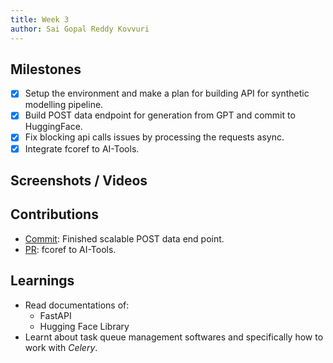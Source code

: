 ```yaml
---
title: Week 3
author: Sai Gopal Reddy Kovvuri 
---
```


## Milestones
- [x] Setup the environment and make a plan for building API for synthetic modelling pipeline.
- [x] Build POST data endpoint for generation from GPT and commit to HuggingFace.
- [x] Fix blocking api calls issues by processing the requests async.
- [x] Integrate fcoref to AI-Tools.

## Screenshots / Videos 

## Contributions
- [Commit](https://github.com/ksgr5566/AutoTuneNLP/commit/fe9f1ee49c5fa94ef9b24cd5930a9c1aecfb7390): Finished scalable POST data end point.
- [PR](https://github.com/Samagra-Development/ai-tools/pull/206): fcoref to AI-Tools.

## Learnings
- Read documentations of:
  - FastAPI
  - Hugging Face Library
- Learnt about task queue management softwares and specifically how to work with <em>Celery</em>.
